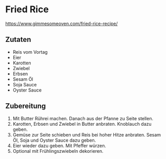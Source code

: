 # Fried Rice

<https://www.gimmesomeoven.com/fried-rice-recipe/>

## Zutaten

* Reis vom Vortag
* Eier
* Karotten
* Zwiebel
* Erbsen
* Sesam Öl
* Soja Sauce
* Oyster Sauce

## Zubereitung

1. Mit Butter Rührei machen. Danach aus der Pfanne zu Seite stellen.
1. Karotten, Erbsen und Zwiebel in Butter anbraten. Knoblauch dazu geben.
1. Gemüse zur Seite schieben und Reis bei hoher Hitze anbraten. Sesam Öl, Soja und Oyster Sauce dazu geben. 
1. Eier wieder dazu geben. Mit Pfeffer würzen.
1. Optional mit Frühlingszwiebeln dekorieren.
